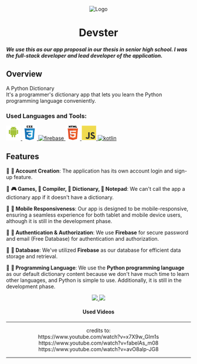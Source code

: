 <p align="center">
  <img src="https://github.com/tcker/Python-Dictionary-App/raw/main/Assets/dev_logo.png" alt="Logo" width="155" height="155">
</p>


<h1 align="center">Devster</h1>

<h5> 
We use this as our app proposal in our thesis in senior high school. I was the full-stack developer and lead developer of the application.
</h5>


<h2>Overview</h2>
<p> A Python Dictionary <br> It's a programmer's dictionary app that lets you learn the Python programming language conveniently.</p>


<h3 align="left">Used Languages and Tools:</h3>
<p align="left"> <a href="https://developer.android.com" target="_blank" rel="noreferrer"> <img src="https://raw.githubusercontent.com/devicons/devicon/master/icons/android/android-original-wordmark.svg" alt="android" width="40" height="40"/> </a> <a href="https://www.w3schools.com/css/" target="_blank" rel="noreferrer"> <img src="https://raw.githubusercontent.com/devicons/devicon/master/icons/css3/css3-original-wordmark.svg" alt="css3" width="40" height="40"/> </a> <a href="https://firebase.google.com/" target="_blank" rel="noreferrer"> <img src="https://www.vectorlogo.zone/logos/firebase/firebase-icon.svg" alt="firebase" width="40" height="40"/> </a> <a href="https://www.w3.org/html/" target="_blank" rel="noreferrer"> <img src="https://raw.githubusercontent.com/devicons/devicon/master/icons/html5/html5-original-wordmark.svg" alt="html5" width="40" height="40"/> </a> <a href="https://developer.mozilla.org/en-US/docs/Web/JavaScript" target="_blank" rel="noreferrer"> <img src="https://raw.githubusercontent.com/devicons/devicon/master/icons/javascript/javascript-original.svg" alt="javascript" width="40" height="40"/> </a> <a href="https://kotlinlang.org" target="_blank" rel="noreferrer"> <img src="https://www.vectorlogo.zone/logos/kotlinlang/kotlinlang-icon.svg" alt="kotlin" width="40" height="40"/> </a> </p>

## Features
📌 **👤 Account Creation**: The application has its own account login and sign-up feature.

📌 **🎮 Games, 💾 Compiler, 📖 Dictionary, 📝 Notepad**: We can't call the app a dictionary app if it doesn't have a dictionary.

📌 **📱 Mobile Responsiveness**: Our app is designed to be mobile-responsive, ensuring a seamless experience for both tablet and mobile device users, although it is still in the development phase.

📌 **🔑 Authentication & Authorization**: We use **Firebase** for secure password and email (Free Database) for authentication and authorization.

📌 **💽 Database**: We've utilized **Firebase** as our database for efficient data storage and retrieval.

📌 **🐍 Programming Language**: We use the **Python programming language** as our default dictionary content because we don't have much time to learn other languages, and Python is simple to use. Additionally, it is still in the development phase.
<div align="center">
<div align="center">
  <a href="https://github.com/tcker/Python-Dictionary-App/raw/main/Preview/Devster.mp4" target="_blank">
    <img src="https://img.shields.io/badge/Download Previews-ffce6d.svg?style=for-the-badge&logo=google-cloud&logoColor=white" target="_blank" />
  </a>
  <a href="https://github.com/tcker/Python-Dictionary-App/raw/main/Preview/Main_1 (1).mp4" target="_blank">
    <img src="https://img.shields.io/badge/Download Previews-ec5a2d.svg?style=for-the-badge&logo=google-cloud&logoColor=white" target="_blank" />
  </a>
</div>

  
<h4> Used Videos </h4>

---

<p> credits to: <br> https://www.youtube.com/watch?v=x7X9w_GIm1s <br> https://www.youtube.com/watch?v=fabelAs_m08 <br> https://www.youtube.com/watch?v=avO8alp-JG8 </p>

---

